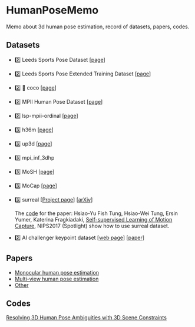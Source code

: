# HumanPoseMemo
Memo about 3d human pose estimation, record of datasets, papers, codes.

## Datasets

- :two: Leeds Sports Pose Dataset  [[page](http://sam.johnson.io/research/lsp.html)]

- :two: Leeds Sports Pose Extended Training Dataset [[page](http://sam.johnson.io/research/lspet.html)] 

- :two: :couple:  coco  [[page](http://cocodataset.org/#home)]

- :two: MPII Human Pose Dataset [[page](http://human-pose.mpi-inf.mpg.de/)]

- :two: lsp-mpii-ordinal [[page](https://www.seas.upenn.edu/~pavlakos/projects/ordinal/)]

- :three: h36m [[page](http://vision.imar.ro/human3.6m/description.php)]

- :three: up3d [[page](http://files.is.tuebingen.mpg.de/classner/up/)]
  
- :three: mpi_inf_3dhp

- :three: MoSH
  [[page](http://mosh.is.tue.mpg.de/)]

- :three: MoCap [[page](http://mocap.cs.cmu.edu/)]

- :three: surreal 
  [[Project page\]](http://www.di.ens.fr/willow/research/surreal/) [[arXiv\]](https://arxiv.org/abs/1701.01370)

   The [code](https://github.com/htung0101/3d_smpl) for the paper: Hsiao-Yu Fish Tung, Hsiao-Wei Tung, Ersin Yumer, Katerina Fragkiadaki, [Self-supervised Learning of Motion Capture](https://arxiv.org/abs/1712.01337), NIPS2017 (Spotlight)
show how to use surreal dataset.

- :two: AI challenger keypoint dataset
[[web page](https://challenger.ai/dataset/keypoint)]
[[paper](https://arxiv.org/abs/1711.06475)]


## Papers
- [Monocular human pose estimation](./paper/mono.md)
- [Multi-view human pose estimation](./paper/multi.md)
- [Other](./paper/other.md)


## Codes

[Resolving 3D Human Pose Ambiguities with 3D Scene Constraints](https://github.com/MohameHassan/prox)
